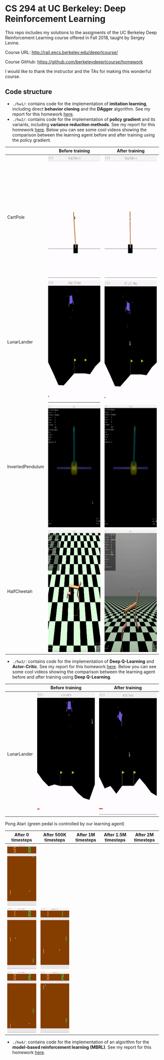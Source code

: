 # CS 294 at UC Berkeley: Deep Reinforcement Learning

This repo includes my solutions to the assigments of the UC Berkeley Deep Reinforcement Learning course offered in Fall 2018, taught by Sergey Levine. 

Course URL: http://rail.eecs.berkeley.edu/deeprlcourse/ 

Course GitHub: https://github.com/berkeleydeeprlcourse/homework

I would like to thank the instructor and the TAs for making this wonderful course.

## Code structure
- `./hw1/`: contains code for the implementation of **imitation learning**, including direct **behavior cloning** and the **DAgger** algorithm. See my report for this homework [here](./hw1/README.md). 
- `./hw2/`: contains code for the implementation of **policy gradient** and its variants, including **variance reduction methods**. See my report for this homework [here](./hw2/README.md). Below you can see some cool videos showing the comparison between the learning agent before and after training using the policy gradient.

|  |Before training  |	After training 	
|--|--|--|	
| CartPole | <img src="./videos/CartPole-wo-learning.gif" height="400px" width="400px" > | <img src="./videos/CartPole-w-learning.gif" height="400px" width="400px" > |
| LunarLander | <img src="./videos/LunarLander-wo-learning.gif" height="400px" width="400px" > | <img src="./videos/LunarLander-w-learning.gif" height="400px" width="400px" > |
| InvertedPendulum | <img src="./videos/InvertedPendulum-wo-learning.gif" height="400px" width="400px" > | <img src="./videos/InvertedPendulum-w-learning.gif" height="400px" width="400px" > |
| HalfCheetah | <img src="./videos/HalfCheetah-wo-learning.gif" height="400px" width="400px" > | <img src="./videos/HalfCheetah-w-learning.gif" height="400px" width="400px" > |

- `./hw3/`: contains code for the implementation of **Deep Q-Learning** and **Actor-Critic**. See my report for this homework [here](./hw3/README.md). Below you can see some cool videos showing the comparison between the learning agent before and after training using **Deep Q-Learning**.

|  |Before training  |	After training 	
|--|--|--|	
| LunarLander | <img src="./videos/LunarLander-wo-learning-ddqn.gif" height="400px" width="400px" > | <img src="./videos/LunarLander-w-learning-ddqn.gif" height="400px" width="400px" > |

Pong Atari (green pedal is controlled by our learning agent) 

| After 0 timesteps | 	After 500K timesteps | After 1M timesteps | After 1.5M timesteps | After 2M timesteps
|--|--|--|--|--|
| <img src="./videos/Pong_0K.gif" height="200px" width="200px" > 
| <img src="./videos/Pong_500K.gif" height="200px" width="200px" > | <img src="./videos/Pong_1000K.gif" height="200px" width="200px"> 
| <img src="./videos/Pong_1500K.gif" height="200px" width="200px"> |<img src="./videos/Pong_2000K.gif" height="200px" width="200px" > |

- `./hw4/`: contains code for the implementation of an algorithm for the **model-based reinforcement learning (MBRL)**. See my report for this homework [here](./hw3/README.md). 